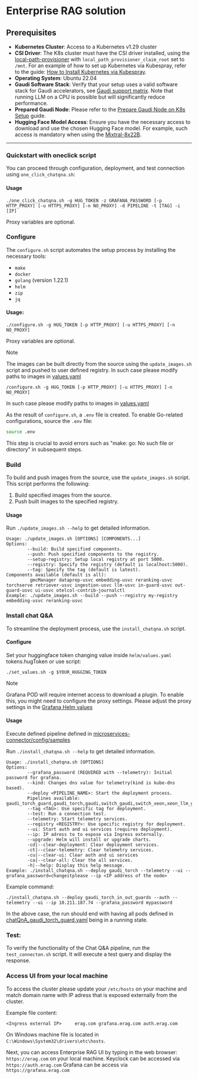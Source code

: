 # Enterprise RAG solution
## Prerequisites
- **Kubernetes Cluster**: Access to a Kubernetes v1.29 cluster
 - **CSI Driver**: The K8s cluster must have the CSI driver installed, using the [local-path-provisioner](https://github.com/rancher/local-path-provisioner) with `local_path_provisioner_claim_root` set to `/mnt`. For an example of how to set up Kubernetes via Kubespray, refer to the guide: [How to Install Kubernetes via Kubespray](../docs/install_kubernetes.md).
 - **Operating System**: Ubuntu 22.04
 - **Gaudi Software Stack**: Verify that your setup uses a valid software stack for Gaudi accelerators, see [Gaudi support matrix](https://docs.habana.ai/en/latest/Support_Matrix/Support_Matrix.html). Note that running LLM on a CPU is possible but will significantly reduce performance.
 - **Prepared Gaudi Node**: Please refer to the [Prepare Gaudi Node on K8s Setup](./microservices-connector/PREPARE_GAUDI.md) guide.
 - **Hugging Face Model Access**: Ensure you have the necessary access to download and use the chosen Hugging Face model. For example, such access is mandatory when using the [Mixtral-8x22B](https://huggingface.co/mistralai/Mixtral-8x22B-Instruct-v0.1).

------------

### Quickstart with oneclick script

You can proceed through configuration, deployment, and test connection using `one_click_chatqna.sh`:

#### Usage
```
./one_click_chatqna.sh -g HUG_TOKEN -z GRAFANA_PASSWORD [-p HTTP_PROXY] [-u HTTPS_PROXY] [-n NO_PROXY] -d PIPELINE -t [TAG] -i [IP]
```
Proxy variables are optional.

###  Configure
The `configure.sh` script automates the setup process by installing the necessary tools:

- `make`
- `docker`
- `golang` (version 1.22.1)
- `helm`
- `zip`
- `jq`

#### Usage:
```
./configure.sh -g HUG_TOKEN [-p HTTP_PROXY] [-u HTTPS_PROXY] [-n NO_PROXY]
```
Proxy variables are optional.
> [!NOTE]
> The images can be built directly from the source using the `update_images.sh` script and pushed to user defined registry. In such case please modify paths to images in [values.yaml](./microservices-connector/helm/values.yaml)

``` 
/configure.sh -g HUG_TOKEN [-p HTTP_PROXY] [-u HTTPS_PROXY] [-n NO_PROXY]
```
In such case please modify paths to images in [values.yaml](./microservices-connector/helm/values.yaml)




As the result of `configure.sh`, a `.env` file is created. To enable Go-related configurations, source the `.env` file:

```sh
source .env
```

This step is crucial to avoid errors such as "make: go: No such file or directory" in subsequent steps.

### Build
To build and push images from the source, use the `update_images.sh` script. This script performs the following:
1. Build specified images from the source.
2. Push built images to the specified registry.

#### Usage
Run `./update_images.sh --help` to get detailed information.

```
Usage: ./update_images.sh [OPTIONS] [COMPONENTS...]
Options:
        --build: Build specified components.
        --push: Push specified components to the registry.
        --setup-registry: Setup local registry at port 5000.
        --registry: Specify the registry (default is localhost:5000).
        --tag: Specify the tag (default is latest).
Components available (default is all):
         gmcManager dataprep-usvc embedding-usvc reranking-usvc torchserve retriever-usvc ingestion-usvc llm-usvc in-guard-usvc out-guard-usvc ui-usvc otelcol-contrib-journalctl
Example: ./update_images.sh --build --push --registry my-registry embedding-usvc reranking-usvc
```

### Install chat Q&A
To streamline the deployment process, use the `install_chatqna.sh` script.

#### Configure

Set your huggingface token changing value inside `helm/values.yaml` tokens.hugToken or use script:

```
./set_values.sh -g $YOUR_HUGGING_TOKEN
```
> [!NOTE]
> Grafana POD will require internet access to download a plugin. To enable this, you might need to configure the proxy settings. Please adjust the proxy settings in the [Grafana Helm values](../telemetry/helm/values.yaml)

#### Usage

Execute defined pipeline defined in [microservices-connector/config/samples](./microservices-connector/config/samples/)

Run `./install_chatqna.sh --help` to get detailed information.
```
Usage: ./install_chatqna.sh [OPTIONS]
Options:
        --grafana_password (REQUIRED with --telemetry): Initial password for grafana.
        --kind: Changes dns value for telemetry(kind is kube-dns based).
        --deploy <PIPELINE_NAME>: Start the deployment process.
        Pipelines available: gaudi_torch_guard,gaudi_torch,gaudi,switch_gaudi,switch_xeon,xeon_llm_guard,xeon_torch_llm_guard,xeon_torch,xeon
        --tag <TAG>: Use specific tag for deployment.
        --test: Run a connection test.
        --telemetry: Start telemetry services.
        --registry <REGISTRY>: Use specific registry for deployment.
        --ui: Start auth and ui services (requires deployment).
        --ip: IP adress to to expose via Ingress externally.
        --upgrade: Helm will install or upgrade charts.
        -cd|--clear-deployment: Clear deployment services.
        -ct|--clear-telemetry: Clear telemetry services.
        -cu|--clear-ui: Clear auth and ui services
        -ca|--clear-all: Clear the all services.
        -h|--help: Display this help message.
Example: ./install_chatqna.sh --deploy gaudi_torch --telemetry --ui --grafana_password=changeitplease --ip <IP address of the node>
```
Example command:
```
./install_chatqna.sh --deploy gaudi_torch_in_out_guards --auth --telemetry --ui --ip 10.211.187.74 --grafana_password mypassword
```

In the above case, the run should end with having all pods defined in [chatQnA_gaudi_torch_guard.yaml](./microservices-connector/config/samples/chatQnA_gaudi_torch.yaml) being in a running state.

### Test:
To verify the functionality of the Chat Q&A pipeline, run the `test_connecton.sh` script. It will execute a test query and display the response.

### Access UI from your local machine

To access the cluster please update your `/etc/hosts` on your machine and match domain name with IP adress that is exposed externally from the cluster.

Example file content:

``` 
<Ingress external IP>     erag.com grafana.erag.com auth.erag.com
```
On Windows machine file is located in `C:\Windows\System32\drivers\etc\hosts`.

Next, you can access Enterprise RAG UI by typing in the web browser: `https://erag.com` on your local machine. 
Keyclock can be accessed via `https://auth.erag.com`
Grafana can be access via `https://grafana.erag.com`
